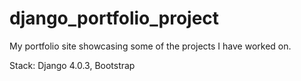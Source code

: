 # django_portfolio_project
My portfolio site showcasing some of the projects I have worked on.

Stack: Django 4.0.3, Bootstrap
